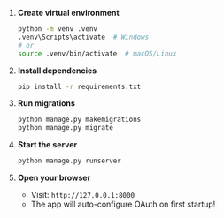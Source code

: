 1. **Create virtual environment**
   ```bash
   python -m venv .venv
   .venv\Scripts\activate  # Windows
   # or
   source .venv/bin/activate  # macOS/Linux
   ```

2. **Install dependencies**
   ```bash
   pip install -r requirements.txt
   ```

3. **Run migrations**
   ```bash
   python manage.py makemigrations
   python manage.py migrate
   ```

4. **Start the server**
   ```bash
   python manage.py runserver
   ```

6. **Open your browser**
   - Visit: `http://127.0.0.1:8000`
   - The app will auto-configure OAuth on first startup!

